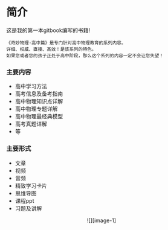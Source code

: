 # 简介
这是我的第一本gitbook编写的书籍!

	《奇妙物理·高中篇》是专门针对高中物理教育的系列内容。
	详细、权威、直接、高效！是该系列的特色。
	如果您或者您的孩子正处于高中阶段，那么这个系列的内容一定不会让您失望！

### 主要内容

- 高中学习方法
- 高考信息及备考指南
- 高中物理知识点详解
- 高中物理专题详解
- 高中物理最经典模型
- 高考真题详解
- 等

### 主要形式
- 文章
- 视频
- 音频
- 精致学习卡片
- 思维导图
- 课程ppt
- 习题及讲解

 <div align="center">![][image-1]




[image-1]:	./cover.jpg